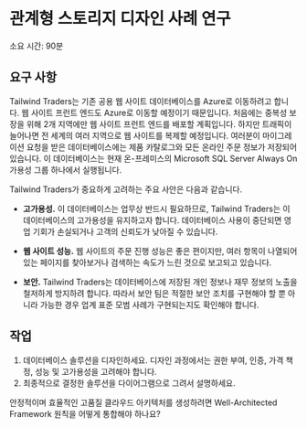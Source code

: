 ﻿---
casestudy:
    title: '관계형 스토리지 솔루션 디자인'
    module: '모듈 4: 관계형 스토리지 솔루션 디자인'
---
# 관계형 스토리지 디자인 사례 연구

소요 시간: 90분

## 요구 사항

Tailwind Traders는 기존 공용 웹 사이트 데이터베이스를 Azure로 이동하려고 합니다. 웹 사이트 프런트 엔드도 Azure로 이동할 예정이기 때문입니다.  처음에는 중복성 보장을 위해 2개 지역에만 웹 사이트 프런트 엔드를 배포할 계획입니다.  하지만 트래픽이 늘어나면 전 세계의 여러 지역으로 웹 사이트를 복제할 예정입니다. 여러분이 마이그레이션 요청을 받은 데이터베이스에는 제품 카탈로그와 모든 온라인 주문 정보가 저장되어 있습니다.  이 데이터베이스는 현재 온-프레미스의 Microsoft SQL Server Always On 가용성 그룹 하나에서 실행됩니다.

Tailwind Traders가 중요하게 고려하는 주요 사안은 다음과 같습니다.

-	**고가용성.**  이 데이터베이스는 업무상 반드시 필요하므로, Tailwind Traders는 이 데이터베이스의 고가용성을 유지하고자 합니다.  데이터베이스 사용이 중단되면 영업 기회가 손실되거나 고객의 신뢰도가 낮아질 수 있습니다.

-	**웹 사이트 성능.**  웹 사이트의 주문 진행 성능은 좋은 편이지만, 여러 항목이 나열되어 있는 페이지를 찾아보거나 검색하는 속도가 느린 것으로 보고되고 있습니다.

-	**보안.**  Tailwind Traders는 데이터베이스에 저장된 개인 정보나 재무 정보의 노출을 철저하게 방지하려 합니다.  따라서 보안 팀은 적절한 보안 조치를 구현해야 할 뿐 아니라 가능한 경우 업계 표준 모범 사례가 구현되는지도 확인해야 합니다.


## 작업

1.	데이터베이스 솔루션을 디자인하세요. 디자인 과정에서는 권한 부여, 인증, 가격 책정, 성능 및 고가용성을 고려해야 합니다. 
2.	최종적으로 결정한 솔루션을 다이어그램으로 그려서 설명하세요. 

안정적이며 효율적인 고품질 클라우드 아키텍처를 생성하려면 Well-Architected Framework 원칙을 어떻게 통합해야 하나요?
